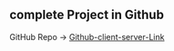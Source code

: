 ## complete Project in Github
GitHub Repo -> [Github-client-server-Link](https://github.com/programming-hero-web-course-4/b7a10-chef-recipe-hunter-server-side-Galib24)